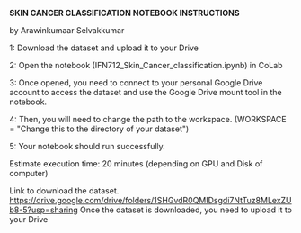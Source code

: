**SKIN CANCER CLASSIFICATION NOTEBOOK INSTRUCTIONS**

by Arawinkumaar Selvakkumar



1: Download the dataset and upload it to your Drive

2: Open the notebook (IFN712_Skin_Cancer_classification.ipynb) in CoLab

3: Once opened, you need to connect to your personal Google Drive account to access the dataset and use the Google Drive mount tool in the notebook.

4: Then, you will need to change the path to the workspace. (WORKSPACE = "Change this to the directory of your dataset")

5: Your notebook should run successfully.

Estimate execution time: 20 minutes (depending on GPU and Disk of computer)

Link to download the dataset. 
https://drive.google.com/drive/folders/1SHGvdR0QMIDsgdi7NtTuz8MLexZUb8-5?usp=sharing
Once the dataset is downloaded, you need to upload it to your Drive
